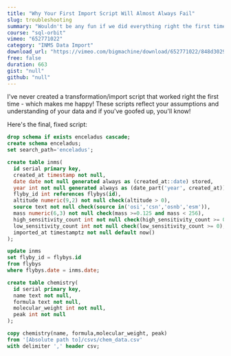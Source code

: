```yaml
---
title: "Why Your First Import Script Will Almost Always Fail"
slug: troubleshooting
summary: "Wouldn't be any fun if we did everything right the first time, would it? Imposing rules during transformation is always problematic - which is great! We get to learn about our assumptions and also dig deeper into the data."
course: "sql-orbit"
vimeo: "652771022"
category: "INMS Data Import"
download_url: "https://vimeo.com/bigmachine/download/652771022/848d3029b7"
free: false
duration: 663
gist: "null"
github: "null"
---
```


I've never created a transformation/import script that worked right the first time - which makes me happy! These scripts reflect your assumptions and understanding of your data and if you've goofed up, you'll know!

Here's the final, fixed script:

```sql
drop schema if exists enceladus cascade;
create schema enceladus;
set search_path='enceladus';

create table inms(
  id serial primary key,
  created_at timestamp not null,
  date date not null generated always as (created_at::date) stored,
  year int not null generated always as (date_part('year', created_at)) stored,
  flyby_id int references flybys(id),
  altitude numeric(9,2) not null check(altitude > 0),
  source text not null check(source in('osi','csn','osnb','esm')),
  mass numeric(6,3) not null check(mass >=0.125 and mass < 256),
  high_sensitivity_count int not null check(high_sensitivity_count >= 0),
  low_sensitivity_count int not null check(low_sensitivity_count >= 0),
  imported_at timestamptz not null default now()
);

update inms
set flyby_id = flybys.id
from flybys
where flybys.date = inms.date;

create table chemistry(
  id serial primary key,
  name text not null,
  formula text not null,
  molecular_weight int not null,
  peak int not null
);

copy chemistry(name, formula,molecular_weight, peak)
from '[Absolute path to]/csvs/chem_data.csv'
with delimiter ',' header csv;
```
